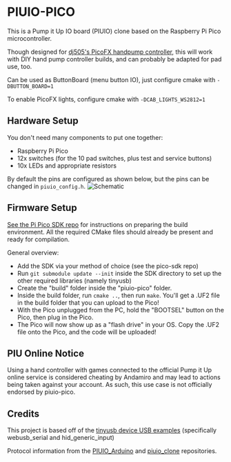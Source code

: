 # PIUIO-PICO

This is a Pump it Up IO board (PIUIO) clone based on the Raspberry Pi Pico microcontroller.

Though designed for [dj505's PicoFX handpump controller](https://github.com/dj505/PicoFX), this will work with DIY hand pump controller builds, and can probably be adapted for pad use, too.

Can be used as ButtonBoard (menu button IO), just configure cmake with `-DBUTTON_BOARD=1`

To enable PicoFX lights, configure cmake with `-DCAB_LIGHTS_WS2812=1`

## Hardware Setup
You don't need many components to put one together:
 - Raspberry Pi Pico
 - 12x switches (for the 10 pad switches, plus test and service buttons)
 - 10x LEDs and appropriate resistors

By default the pins are configured as shown below, but the pins can be changed in `piuio_config.h`.
![Schematic](Schematic.png)

## Firmware Setup
[See the Pi Pico SDK repo](https://github.com/raspberrypi/pico-sdk) for instructions on preparing the build environment. All the required CMake files should already be present and ready for compilation.

General overview:
 - Add the SDK via your method of choice (see the pico-sdk repo)
 - Run `git submodule update --init` inside the SDK directory to set up the other required libraries (namely tinyusb)
 - Create the "build" folder inside the "piuio-pico" folder.
 - Inside the build folder, run `cmake ..`, then run `make`. You'll get a .UF2 file in the build folder that you can upload to the Pico!
 - With the Pico unplugged from the PC, hold the "BOOTSEL" button on the Pico, then plug in the Pico.
 - The Pico will now show up as a "flash drive" in your OS. Copy the .UF2 file onto the Pico, and the code will be uploaded!


## PIU Online Notice
Using a hand controller with games connected to the official Pump it Up online service is considered cheating by Andamiro and may lead to actions being taken against your account.
As such, this use case is not officially endorsed by piuio-pico.


## Credits
This project is based off of the [tinyusb device USB examples](https://github.com/hathach/tinyusb/tree/master/examples/device) (specifically webusb_serial and hid_generic_input)

Protocol information from the [PIUIO_Arduino](https://github.com/ckdur/PIUIO_Arduino/) and [piuio_clone](https://github.com/racerxdl/piuio_clone/) repositories.
